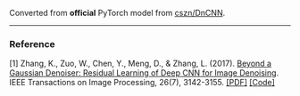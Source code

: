 Converted from **official** PyTorch model from [cszn/DnCNN](https://github.com/cszn/DnCNN/tree/5222842a8346f5206c85e413aa4459fd866f77d2/TrainingCodes/dncnn_pytorch).

---

### Reference
[1] Zhang, K., Zuo, W., Chen, Y., Meng, D., & Zhang, L. (2017). [Beyond a Gaussian Denoiser: Residual Learning of Deep CNN for Image Denoising](https://ieeexplore.ieee.org/document/7839189/). IEEE Transactions on Image Processing, 26(7), 3142-3155. [[PDF]](https://arxiv.org/pdf/1608.03981) [[Code]](https://github.com/cszn/DnCNN)
